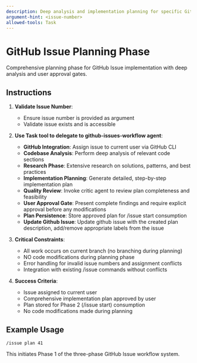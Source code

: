 ```yaml
---
description: Deep analysis and implementation planning for specific GitHub Issue.
argument-hint: <issue-number>
allowed-tools: Task
---
```


# GitHub Issue Planning Phase

Comprehensive planning phase for GitHub Issue implementation with deep analysis and user approval gates.

## Instructions

1. **Validate Issue Number**:
   - Ensure issue number is provided as argument
   - Validate issue exists and is accessible

2. **Use Task tool to delegate to github-issues-workflow agent**:
   - **GitHub Integration**: Assign issue to current user via GitHub CLI
   - **Codebase Analysis**: Perform deep analysis of relevant code sections
   - **Research Phase**: Extensive research on solutions, patterns, and best practices
   - **Implementation Planning**: Generate detailed, step-by-step implementation plan
   - **Quality Review**: Invoke critic agent to review plan completeness and feasibility
   - **User Approval Gate**: Present complete findings and require explicit approval before any modifications
   - **Plan Persistence**: Store approved plan for /issue start consumption
   - **Update Github Issue**: Update github issue with the created plan description, add/remove appropriate labels from the issue

3. **Critical Constraints**:
   - All work occurs on current branch (no branching during planning)
   - NO code modifications during planning phase
   - Error handling for invalid issue numbers and assignment conflicts
   - Integration with existing /issue commands without conflicts

4. **Success Criteria**:
   - Issue assigned to current user
   - Comprehensive implementation plan approved by user
   - Plan stored for Phase 2 (/issue start) consumption
   - No code modifications made during planning

## Example Usage

```
/issue plan 41
```

This initiates Phase 1 of the three-phase GitHub Issue workflow system.